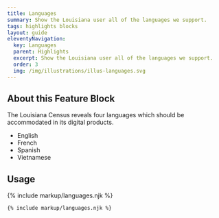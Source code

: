 ```yaml
---
title: Languages
summary: Show the Louisiana user all of the languages we support.
tags: highlights blocks
layout: guide
eleventyNavigation:
  key: Languages
  parent: Highlights
  excerpt: Show the Louisiana user all of the languages we support.
  order: 3
  img: /img/illustrations/illus-languages.svg
---
```


## About this Feature Block

The Louisiana Census reveals four languages which should be accommodated in its digital products.

  - English
  - French
  - Spanish 
  - Vietnamese

## Usage

{% include markup/languages.njk %}

``` html
{% include markup/languages.njk %}
```
